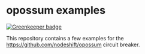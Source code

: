# opossum examples

[![Greenkeeper badge](https://badges.greenkeeper.io/nodeshift-starters/opossum-examples.svg)](https://greenkeeper.io/)

This repository contains a few examples for the https://github.com/nodeshift/opossum circuit breaker.
